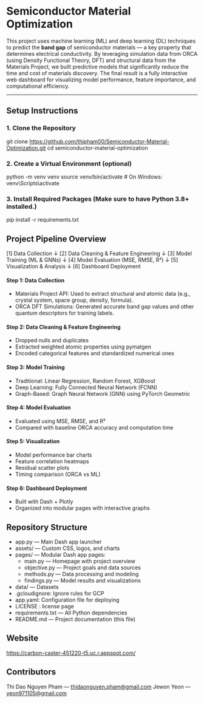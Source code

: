 # Semiconductor Material Optimization

This project uses machine learning (ML) and deep learning (DL) techniques to predict the **band gap** of semiconductor materials — a key property that determines electrical conductivity. By leveraging simulation data from ORCA (using Density Functional Theory, DFT) and structural data from the Materials Project, we built predictive models that significantly reduce the time and cost of materials discovery. The final result is a fully interactive web dashboard for visualizing model performance, feature importance, and computational efficiency.

---

## Setup Instructions
### 1. Clone the Repository

git clone https://github.com/thipham00/Semiconductor-Material-Optimization.git
cd semiconductor-material-optimization

### 2. Create a Virtual Environment (optional)
python -m venv venv
source venv/bin/activate     # On Windows: venv\Scripts\activate

### 3. Install Required Packages (Make sure to have Python 3.8+ installed.)
pip install -r requirements.txt

## Project Pipeline Overview
[1] Data Collection
↓
[2] Data Cleaning & Feature Engineering
↓
[3] Model Training (ML & GNNs)
↓
[4] Model Evaluation (MSE, RMSE, R²)
↓
[5] Visualization & Analysis
↓
[6] Dashboard Deployment

#### Step 1: Data Collection
- Materials Project API: Used to extract structural and atomic data (e.g., crystal system, space group, density, formula).
- ORCA DFT Simulations: Generated accurate band gap values and other quantum descriptors for training labels.

#### Step 2: Data Cleaning & Feature Engineering
- Dropped nulls and duplicates
- Extracted weighted atomic properties using pymatgen
- Encoded categorical features and standardized numerical ones

#### Step 3: Model Training
- Traditional: Linear Regression, Random Forest, XGBoost
- Deep Learning: Fully Connected Neural Network (FCNN)
- Graph-Based: Graph Neural Network (GNN) using PyTorch Geometric

#### Step 4: Model Evaluation
- Evaluated using MSE, RMSE, and R²
- Compared with baseline ORCA accuracy and computation time

#### Step 5: Visualization
- Model performance bar charts
- Feature correlation heatmaps
- Residual scatter plots
- Timing comparison (ORCA vs ML)

#### Step 6: Dashboard Deployment
- Built with Dash + Plotly
- Organized into modular pages with interactive graphs

## Repository Structure
- app.py — Main Dash app launcher
- assets/ — Custom CSS, logos, and charts
- pages/ — Modular Dash app pages:
  - main.py — Homepage with project overview
  - objective.py — Project goals and data sources
  - methods.py — Data processing and modeling
  - findings.py — Model results and visualizations
- data/ — Datasets
- .gcloudignore: Ignore rules for GCP
- app.yaml: Configuration file for deploying
- LICENSE : license page
- requirements.txt — All Python dependencies
- README.md — Project documentation (this file)


## Website
https://carbon-caster-451220-t5.uc.r.appspot.com/

## Contributors
Thi Dao Nguyen Pham — thidaonguyen.pham@gmail.com
Jewon Yeon — yeon971105@gmail.com
